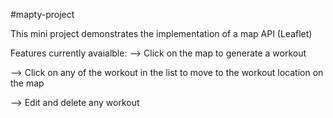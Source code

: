#mapty-project

This mini project demonstrates the implementation of a map API (Leaflet)

Features currently avaialble:
--> Click on the map to generate a workout

--> Click on any of the workout in the list to move to the workout location on the map

--> Edit and delete any workout
